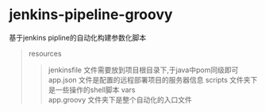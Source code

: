 # jenkins-pipeline-groovy

基于jenkins pipline的自动化构建参数化脚本

> resources
   >> jenkinsfile  文件需要放到项目根目录下,于java中pom同级即可
   >> app.json     文件是配置的远程部署项目的服务器信息
   >> scripts      文件夹下是一些操作的shell脚本
> vars             
   >> app.groovy   文件夹下是整个自动化的入口文件
